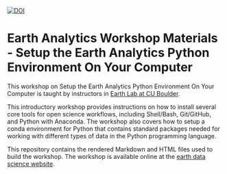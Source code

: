 [![DOI](https://zenodo.org/badge/169455617.svg)](https://zenodo.org/badge/latestdoi/169455617)

# Earth Analytics Workshop Materials - Setup the Earth Analytics Python Environment On Your Computer

This workshop on Setup the Earth Analytics Python Environment On Your Computer is taught by instructors in <a href="https://www.colorado.edu/earthlab/" target="_blank"> Earth Lab at CU Boulder</a>. 

This introductory workshop provides instructions on how to install several core tools for open science workflows, including Shell/Bash, Git/GitHub, and Python with Anaconda. The workshop also covers how to setup a conda environment for Python that contains standard packages needed for working with different types of data in the Python programming language. 

This repository contains the rendered Markdown and HTML files used to build the workshop. The workshop is available online at the <a href="https://www.earthdatascience.org/workshops/" target="_blank">earth data science website</a>.
